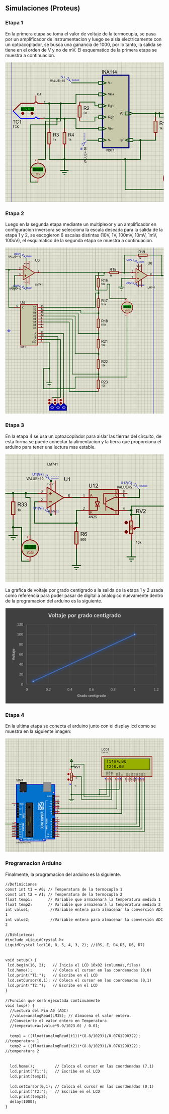 ## Simulaciones (Proteus)
### Etapa 1
En la primera etapa se toma el valor de voltaje de la termocupla, se pasa por un amplificador de instrumentacion y luego se aisla electricamente con un optoacoplador, se busca una ganancia de 1000, por lo tanto, la salida se tiene en el orden de V y no de mV. El esquematico de la primera etapa se muestra a continuacion.

![E1](Etapa1.png)


### Etapa 2

Luego en la segunda etapa mediante un multiplexor y un amplificador en configuracion inversora se selecciona la escala deseada para la salida de la etapa 1 y 2, se escogieron 6 escalas distintas (10V, 1V, 100mV, 10mV, 1mV, 100uV), el esquimatico de la segunda etapa se muestra a continuacion.

![E2](Etapa2.png)


### Etapa 3

En la etapa 4 se usa un optoacoplador para aislar las tierras del circuito, de esta forma se puede conectar la alimentacion y la tierra que proporciona el arduino para tener una lectura mas estable.

![E3](EtapaOpto.png)

La grafica de voltaje por grado centigrado a la salida de la etapa 1 y 2 usada como referencia para poder pasar de digital a analogico nuevamente dentro de la programacion del arduino es la siguiente.

![VXC](VXC.png)

### Etapa 4
En la ultima etapa se conecta el arduino junto con el display lcd como se muestra en la siguiente imagen:

![arldc](Arlcd.png)

### Programacion Arduino
Finalmente, la programacion del arduino es la siguiente.

```arduino
//Definiciones
const int t1 = A0; // Temperatura de la termocupla 1
const int t2 = A1; // Temperatura de la termocupla 2
float temp1;       // Variable que armazenará la temperatura medida 1
float temp2;       // Variable que armazenará la temperatura medida 2
int value1;         //Variable entera para almacenar la conversión ADC 1
int value2;         //Variable entera para almacenar la conversión ADC 2

//Bibliotecas
#include <LiquidCrystal.h> 
LiquidCrystal lcd(10, 8, 5, 4, 3, 2); //(RS, E, D4,D5, D6, D7)
 
 
void setup() {
 lcd.begin(16, 2);   // Inicia el LCD 16x02 (columnas,filas)
 lcd.home();         // Coloca el cursor en las coordenadas (0,0)
 lcd.print("T1:");   // Escribe en el LCD 
 lcd.setCursor(0,1); // Coloca el cursor en las coordenadas (0,1)
 lcd.print("T2:");   // Escribe en el LCD 
} 
 
//Función que será ejecutada continuamente
void loop() {
  //Lectura del Pin A0 (ADC)
  //value=analogRead(LM35); // Almacena el valor entero.
  //Conveierte el valor entero en Temperatura
  //temperatura=(value*5.0/1023.0) / 0.01;
  
  temp1 = ((float(analogRead(t1))*(8.8/1023))/0.0761290322);     //temperatura 1
  temp2 = ((float(analogRead(t2))*(8.8/1023))/0.0761290322);     //temperatura 2
  
  
  lcd.home();         // Coloca el cursor en las coordenadas (7,1)
  lcd.print("T1:");   // Escribe en el LCD 
  lcd.print(temp1);

  lcd.setCursor(0,1); // Coloca el cursor en las coordenadas (0,1)
  lcd.print("T2:");   // Escribe en el LCD 
  lcd.print(temp2);
  delay(1000);
}
